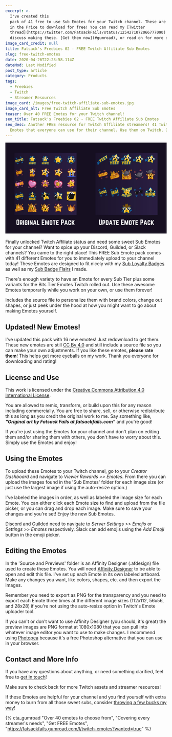 ```yaml
---
excerpt: >-
  I've created this
  pack of 41 free to use Sub Emotes for your Twitch channel. These are Pay What You Want, but you can put Zero
  in the Price to download for free! You can read my [Twitter
  thread](https://twitter.com/FatsackFails/status/1254271072066777090) where I
  discuss making these. [Get them now](#gumroad), or read on for more details!
image_card_credit: null
title: Fatsack's Freebies 02 - FREE Twitch Affiliate Sub Emotes
slug: free-twitch-emotes
date: 2020-04-26T22:23:58.114Z
dateMod: Last Modified
post_type: article
category: Products
tags:
  - Freebies
  - Twitch
  - Streamer Resources
image_card: /images/free-twitch-affiliate-sub-emotes.jpg
image_card_alt: Free Twitch Affiliate Sub Emotes
teaser: Over 40 FREE Emotes for your Twitch channel!
seo_title: Fatsack's Freebies 02 - FREE Twitch Affiliate Sub Emotes
seo_desc: Another FREE resource for Twitch Affiliate streamers! 41 Twitch Sub
  Emotes that everyone can use for their channel. Use them on Twitch, Discord, Guilded, or Slack!
---
```

![Preview of emotes.](/images/free-twitch-emote-preview.jpg)

Finally unlocked Twitch Affiliate status and need some sweet Sub Emotes for your channel? Want to spice up your Discord, Guilded, or Slack channels? You came to the right place! This FREE Sub Emote pack comes with 41 different Emotes for you to immediately upload to your channel today! These Emotes are designed to fit nicely with my [Sub Loyalty Badges](/badges) as well as my [Sub Badge Flairs](/flairs) I made.

There's enough variety to have an Emote for every Sub Tier plus some variants for the Bits Tier Emotes Twitch rolled out. Use these awesome Emotes temporarily while you work on your own, or use them forever!

Includes the source file to personalize them with brand colors, change out shapes, or just peek under the hood at how you might want to go about making Emotes yourself.



## Updated! New Emotes!
I've updated this pack with 16 new emotes! Just redownload to get them. These new emotes are still [CC By 4.0](https://creativecommons.org/licenses/by/4.0/) and still include a source file so you can make your own adjustments. If you like these emotes, **please rate them**! This helps get more eyeballs on my work. Thank you everyone for downloading and rating!



## License and Use
This work is licensed under the [Creative Commons Attribution 4.0 International License](https://creativecommons.org/licenses/by/4.0/).

You are allowed to remix, transform, or build upon this for any reason including commercially. You are free to share, sell, or otherwise redistribute this as long as you credit the original work to me. Say something like, ***"Original art by Fatsack Fails at fatsackfails.com"*** and you're good!

If you're just using the Emotes for your channel and don't plan on editing them and/or sharing them with others, you don't have to worry about this. Simply use the Emotes and enjoy!



## Using the Emotes
To upload these Emotes to your Twitch channel, go to your *Creator Dashboard* and navigate to *Viewer Rewards >> Emotes*. From there you can upload the images found in the 'Sub Emotes' folder for each image size (or just use the largest image if using the auto-resize option.)

I've labeled the images in order, as well as labeled the image size for each Emote. You can either click each Emote size to find and upload from the file picker, or you can drag and drop each image. Make sure to save your changes and you're set! Enjoy the new Sub Emotes.

Discord and Guilded need to navigate to *Server Settings >> Emojis* or *Settings >> Emotes* respectively. Slack can add emojis using the *Add Emoji* button in the emoji picker.


## Editing the Emotes
In the 'Source and Previews' folder is an Affinity Designer (.afdesign) file used to create these Emotes. You will need [Affinity Designer](https://affinity.serif.com/en-us/designer/) to be able to open and edit this file. I've set up each Emote in its own labeled artboard. Make any changes you want, like colors, shapes, etc. and then export the images.

Remember you need to export as PNG for the transparency and you need to export each Emote three times at the different image sizes (112x112, 56x56, and 28x28) if you're not using the auto-resize option in Twitch's Emote uploader tool.

If you can't or don't want to use Affinity Designer (you should, it's great) the preview images are PNG format at 1080x1080 that you can pull into whatever image editor you want to use to make changes. I recommend using [Photopea](https://photopea.com) because it's a free Photoshop alternative that you can use in your browser.



## Contact and More Info
If you have any questions about anything, or need something clarified, feel free to [get in touch](/contact)!

Make sure to check back for more Twitch assets and streamer resources!

If these Emotes are helpful for your channel and you find yourself with extra money to burn from all those sweet subs, consider [throwing a few bucks my way](/support)!

{% cta_gumroad "Over 40 emotes to choose from", "Covering every streamer's needs", "Get FREE Emotes", "https://fatsackfails.gumroad.com/l/twitch-emotes?wanted=true" %}
